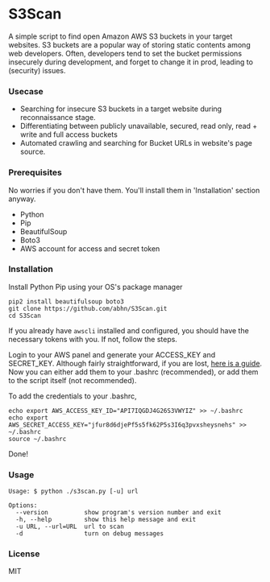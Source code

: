 # S3Scan 
A simple script to find open Amazon AWS S3 buckets in your target websites. S3 buckets are a popular way of storing static contents among web developers. Often, developers tend to set the bucket permissions insecurely during development, and forget to change it in prod, leading to (security) issues.

### Usecase
* Searching for insecure S3 buckets in a target website during reconnaissance stage.
* Differentiating between publicly unavailable, secured, read only, read + write and full access buckets
* Automated crawling and searching for Bucket URLs in website's page source.

### Prerequisites
No worries if you don't have them. You'll install them in 'Installation' section anyway.
* Python
* Pip
* BeautifulSoup
* Boto3
* AWS account for access and secret token

### Installation
Install Python Pip using your OS's package manager
```
pip2 install beautifulsoup boto3
git clone https://github.com/abhn/S3Scan.git
cd S3Scan
```
If you already have ```awscli``` installed and configured, you should have the necessary tokens with you. If not, follow the steps. 

Login to your AWS panel and generate your ACCESS_KEY and SECRET_KEY. Although fairly straightforward, if you are lost, [here is a guide](http://docs.aws.amazon.com/general/latest/gr/managing-aws-access-keys.html). Now you can either add them to your .bashrc (recommended), or add them to the script itself (not recommended).

To add the credentials to your .bashrc,
```
echo export AWS_ACCESS_KEY_ID="API7IQGDJ4G26S3VWYIZ" >> ~/.bashrc
echo export AWS_SECRET_ACCESS_KEY="jfur8d6djePf5s5fk62P5s3I6q3pvxsheysnehs" >> ~/.bashrc
source ~/.bashrc
```

Done!

### Usage
```
Usage: $ python ./s3scan.py [-u] url

Options:
  --version          show program's version number and exit
  -h, --help         show this help message and exit
  -u URL, --url=URL  url to scan
  -d                 turn on debug messages
```

### License
MIT